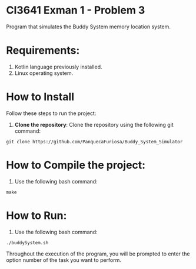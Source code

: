 # CI3641 Exman 1 - Problem 3
Program that simulates the Buddy System memory location system.

# Requirements:
1. Kotlin language previously installed.
2. Linux operating system.
   
# How to Install
Follow these steps to run the project:
1. **Clone the repository**: Clone the repository using the following git command:
```
git clone https://github.com/PanquecaFuriosa/Buddy_System_Simulator
```

# How to Compile the project:
1. Use the following bash command:
```
make
```

# How to Run:
1. Use the following bash command:
```
./buddySystem.sh
```

Throughout the execution of the program, you will be prompted to enter the option number of the task you want to perform.
